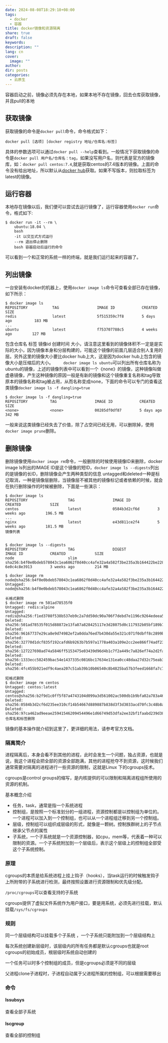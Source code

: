 ```yaml
---
date: 2024-08-08T18:29:18+08:00
tags:
  - docker
  - 容器
title: docker镜像和资源隔离
share: true
draft: false
keywords: 
description: ""
lang: cn
cover:
  image: ""
author: 
dir: posts
categories:
  - 云原生
---
```

容器启动之前，镜像必须先存在本地，如果本地不存在镜像，回去仓库获取镜像，并且pull的本地
## 获取镜像
获取镜像的命令是`docker pull`命令，命令格式如下：
```linux
docker pull [选项] [docker registry 地址/仓库名:标签]
```
具体的参数选项可以通过`docker pull --help`查看到。一般情况下获取镜像的命令是`docker pull 用户名/仓库名：tag`，如果没写用户名，则代表是官方的镜像库，如：`docker pull centos:7.4`,就是获取centos的7.4版本的镜像。上面的命令没有给出地址，所以默认从[docker hub](https://hub.docker.com/)获取。如果不写版本，则拉取标签为latest的镜像。
## 运行容器
本地存在镜像以后，我们便可以尝试去运行镜像了，运行容器使用`docker run`命令，格式如下:
```linux
$ docker run -it --rm \
    ubuntu:18.04 \
    bash
    -it 以交互式方式运行
    --rm 退出停止删除
    bash 容器启动后运行的命令
```
可以看到一个和正常的系统一样的终端，就是我们运行起来的容器了。
## 列出镜像
一台安装有docker的机器上，使用`docker image ls`命令可查看全部已存在镜像，如下所示：
```linux
$ docker image ls
REPOSITORY           TAG                 IMAGE ID            CREATED             SIZE
redis                latest              5f515359c7f8        5 days ago          183 MB
...
ubuntu               latest              f753707788c5        4 weeks ago         127 MB
```
包含仓库名 标签 镜像id 创建时间 大小，请注意这里看到的镜像体积不一定是是实际的大小，因为镜像本身和分层构建的，可能这个镜像的前面几层适合别人复用的层。另外这里的镜像大小要比docker hub上大，这是因为docker hub上包含的镜像大小是压缩后的大小。
&emsp;&emsp;`docker image ls ubuntu`可以列出所有仓库名称为ubuntu的镜像，上述的镜像列表中可以看到一个《none》的镜像，这种镜像叫做虚悬镜像，产生这种镜像的原因一般是有新的镜像和这个镜像重复名称和tag导致原本的镜像名称和tag被占用，从而名称变成none，下面的命令可以专门的查看这类镜像`docker image ls -f dangling=true`
```linux
$ docker image ls -f dangling=true
REPOSITORY          TAG                 IMAGE ID            CREATED             SIZE
<none>              <none>              00285df0df87        5 days ago          342 MB
```
一般来说这类镜像已经失去了价值，除了占空间已经无用，可以删除掉，使用`docker image prune`删除。
## 删除镜像
删除镜像使用`docker image rm`命令，一般删除的时候使用镜像ID来删除，docker image ls列出的IMAGE ID是这个镜像的短ID，`docker image ls --digests`列出的是镜像的长ID，删除镜像会产生两种类型的信息 untagged和deleted一种是标记取消，一种是镜像层删除，当镜像层不被其他的镜像标记或者依赖的时候，就会在执行删除操作的时候被删除，下面是一些演示：
```linux
$ docker image ls
REPOSITORY                  TAG                 IMAGE ID            CREATED             SIZE
centos                      latest              0584b3d2cf6d        3 weeks ago         196.5 MB
...
nginx                       latest              e43d811ce2f4        5 weeks ago         181.5 MB
镜像列表


$ docker image ls --digests
REPOSITORY                  TAG                 DIGEST                                                                    IMAGE ID            CREATED             SIZE
node                        slim                sha256:b4f0e0bdeb578043c1ea6862f0d40cc4afe32a4a582f3be235a3b164422be228   6e0c4c8e3913        3 weeks ago         214 MB

$ docker image rm node@sha256:b4f0e0bdeb578043c1ea6862f0d40cc4afe32a4a582f3be235a3b164422be228
Untagged: node@sha256:b4f0e0bdeb578043c1ea6862f0d40cc4afe32a4a582f3be235a3b164422be228

长格式删除
$ docker image rm 501ad78535f0
Untagged: redis:alpine
Untagged: redis@sha256:f1ed3708f538b537eb9c2a7dd50dc90a706f7debd7e1196c9264edeea521a86d
Deleted: sha256:501ad78535f015d88872e13fa87a828425117e3d28075d0c117932b05bf189b7
Deleted: sha256:96167737e29ca8e9d74982ef2a0dda76ed7b430da55e321c071f0dbff8c2899b
Deleted: sha256:32770d1dcf835f192cafd6b9263b7b597a1778a403a109e2cc2ee866f74adf23
Deleted: sha256:127227698ad74a5846ff5153475e03439d96d4b1c7f2a449c7a826ef74a2d2fa
Deleted: sha256:1333ecc582459bac54e1437335c0816bc17634e131ea0cc48daa27d32c75eab3
Deleted: sha256:4fc455b921edf9c4aea207c51ab39b10b06540c8b4825ba57b3feed1668fa7c7

短格式删除
$ docker image rm centos
Untagged: centos:latest
Untagged: centos@sha256:b2f9d1c0ff5f87a4743104d099a3d561002ac500db1b9bfa02a783a46e0d366c
Deleted: sha256:0584b3d2cf6d235ee310cf14b54667d889887b838d3f3d3033acd70fc3c48b8a
Deleted: sha256:97ca462ad9eeae25941546209454496e1d66749d53dfa2ee32bf1faabd239d38
仓库名和标签删除
```

镜像的基本操作就介绍到这里了，更详细的用法，请参考官方文档。


### 隔离简介
进程隔离后，本身会看不到其他的进程，此时会发生一个问题，独占资源，也就是说，我这个进程会把全部的资源全部跑满，其他的进程抢夺不到资源，这时候我们通常需要对隔离的进程进行一些资源的限制，这就是Linux 下的cgroups技术。

cgroups是control groups的缩写，是内核提供的可以限制和隔离进程组所使用的资源的机制。

基本概念介绍
- 任务，task，通常是指一个系统进程
- 控制组，是按照一个标准划分的一组进程，资源控制都是以控制组为单位的。一个进程可以加入到一个控制组，也可以从一个进程组迁移到另一个控制组。
- 层级，控制组可以组织成层级的形式，就像是一颗树。控制族群树上的子节点继承父节点的属性
- 子系统，一个子系统就是一个资源控制器，如cpu，mem等，代表着一种可以限制的资源。一个子系统附加到一个层级后，表示这个层级上的控制组全部受这个子系统控制。

### 原理

cgroups的本质是给系统进程上挂上钩子（hooks），当task运行的时候触发钩子上所附带的子系统进行检测，最终按照设置进行资源限制和优先级分配。

`/proc/cgroups`可以查看支持的子系统

cgroups提供了虚拟文件系统作为用户接口，要是用系统，必须先进行挂载，默认挂载`/sys/fs/cgroups`

### 规则

同一个层级结构可以挂载多个子系统 ，一个子系统只能附加到一个层级结构上

每次系统创建新层级时，该层级内的所有任务都是默认cgroups也就是root cgroups的初始成员，根层级时系统自动创建的

一个任务可以时多个控制组的成员，但是cgroups必须是不同的层级

父进程clone子进程时，子进程自动属于父进程所属的控制组，可以根据需要移出

### 命令

#### lssubsys

查看全部子系统

#### lscgroup

查看全部的控制组
